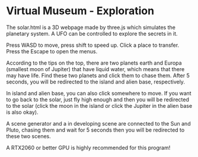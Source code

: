 # Virtual Museum - Exploration

The solar.html is a 3D webpage made by three.js which simulates the planetary system. A UFO can be controlled to explore the secrets in it.

Press WASD to move, press shift to speed up. Click a place to transfer. Press the Escape to open the menus.

According to the tips on the top, there are two planets earth and Europa (smallest moon of Jupiter) that have liquid water, which means that there may have life. Find these two planets and click them to chase them. After 5 seconds, you will be redirected to the island and alien base, respectively.

In island and alien base, you can also click somewhere to move. If you want to go back to the solar, just fly high enough and then you will be redirected to the solar (click the moon in the island or click the Jupiter in the alien base is also okay).

A scene generator and a in developing scene are connected to the Sun and Pluto, chasing them and wait for 5 seconds then you will be redirected to these two scenes.

A RTX2060 or better GPU is highly recommended for this program!



